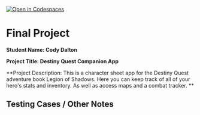 [![Open in Codespaces](https://classroom.github.com/assets/launch-codespace-7f7980b617ed060a017424585567c406b6ee15c891e84e1186181d67ecf80aa0.svg)](https://classroom.github.com/open-in-codespaces?assignment_repo_id=14922923)
# Final Project

**Student Name: Cody Dalton**



**Project Title: Destiny Quest Companion App**



**Project Description: This is a character sheet app for the Destiny Quest adventure book Legion of Shadows. Here you can keep track of all of your hero's stats and inventory. As well as access maps and a combat tracker. **



## Testing Cases / Other Notes

